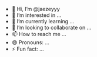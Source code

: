 - 👋 Hi, I’m @jaezeyyy
- 👀 I’m interested in ...
- 🌱 I’m currently learning ...
- 💞️ I’m looking to collaborate on ...
- 📫 How to reach me ...
- 😄 Pronouns: ...
- ⚡ Fun fact: ...

<!---
jaezeyyy/jaezeyyy is a ✨ special ✨ repository because its `README.md` (this file) appears on your GitHub profile.
You can click the Preview link to take a look at your changes.
--->

